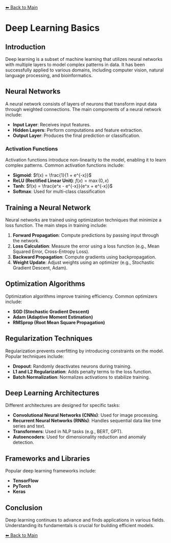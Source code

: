 [⬅ Back to Main](../readme.md)

# Deep Learning Basics

## Introduction
Deep learning is a subset of machine learning that utilizes neural networks with multiple layers to model complex patterns in data. It has been successfully applied to various domains, including computer vision, natural language processing, and bioinformatics.

## Neural Networks
A neural network consists of layers of neurons that transform input data through weighted connections. The main components of a neural network include:

- **Input Layer**: Receives input features.
- **Hidden Layers**: Perform computations and feature extraction.
- **Output Layer**: Produces the final prediction or classification.

### Activation Functions
Activation functions introduce non-linearity to the model, enabling it to learn complex patterns. Common activation functions include:

- **Sigmoid**: $f(x) = \frac{1}{1 + e^{-x}}$
- **ReLU (Rectified Linear Unit)**: $f(x) = \max(0, x)$
- **Tanh**: $f(x) = \frac{e^x - e^{-x}}{e^x + e^{-x}}$
- **Softmax**: Used for multi-class classification

## Training a Neural Network
Neural networks are trained using optimization techniques that minimize a loss function. The main steps in training include:

1. **Forward Propagation**: Compute predictions by passing input through the network.
2. **Loss Calculation**: Measure the error using a loss function (e.g., Mean Squared Error, Cross-Entropy Loss).
3. **Backward Propagation**: Compute gradients using backpropagation.
4. **Weight Update**: Adjust weights using an optimizer (e.g., Stochastic Gradient Descent, Adam).

## Optimization Algorithms
Optimization algorithms improve training efficiency. Common optimizers include:

- **SGD (Stochastic Gradient Descent)**
- **Adam (Adaptive Moment Estimation)**
- **RMSprop (Root Mean Square Propagation)**

## Regularization Techniques
Regularization prevents overfitting by introducing constraints on the model. Popular techniques include:

- **Dropout**: Randomly deactivates neurons during training.
- **L1 and L2 Regularization**: Adds penalty terms to the loss function.
- **Batch Normalization**: Normalizes activations to stabilize training.

## Deep Learning Architectures
Different architectures are designed for specific tasks:

- **Convolutional Neural Networks (CNNs)**: Used for image processing.
- **Recurrent Neural Networks (RNNs)**: Handles sequential data like time series and text.
- **Transformers**: Used in NLP tasks (e.g., BERT, GPT).
- **Autoencoders**: Used for dimensionality reduction and anomaly detection.

## Frameworks and Libraries
Popular deep learning frameworks include:

- **TensorFlow**
- **PyTorch**
- **Keras**

## Conclusion
Deep learning continues to advance and finds applications in various fields. Understanding its fundamentals is crucial for building efficient models.

[⬅ Back to Main](../readme.md)